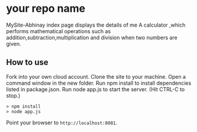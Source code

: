 # your repo name
MySite-Abhinay
index page displays the details of me
A calculator ,which performs mathematical operations such as addition,subtraction,multiplication and division when two numbers are given.


## How to use

Fork into your own cloud account. 
Clone the site to your machine.
Open a command window in the new folder.
Run npm install to install dependencies listed in package.json.
Run node app.js to start the server.  (Hit CTRL-C to stop.)

```
> npm install
> node app.js
```

Point your browser to `http://localhost:8081`. 


